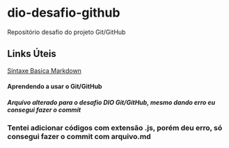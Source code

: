 # dio-desafio-github
Repositório desafio do projeto Git/GitHub

## Links Úteis

[Sintaxe Basica Markdown](https://markdown.net.br/sintaxe-basica/)

#### Aprendendo a usar o Git/GitHub



##### Arquivo alterado para o desafio DIO Git/GitHub, mesmo dando erro eu consegui fazer o commit



### Tentei adicionar códigos com extensão .js, porém deu erro, só consegui fazer o commit com arquivo.md
